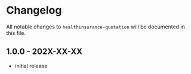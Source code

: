 # Changelog

All notable changes to `healthinsurance-quotation` will be documented in this file.

## 1.0.0 - 202X-XX-XX

- initial release
